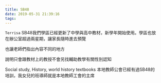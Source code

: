 ```yaml
---
title: SB48
date: 2019-05-31 21:39:16
tags:
---
```

`Terrisa`
SB48我們學區已經更新了中學與高中教材，新學年開始使用。學區也放在辦公室超過兩星期，讓家長隨時進去預覽

也讓老師們指出內容不同的地方

說明只會跟教材上的教授不會另找輔助教學有關性別認知

Social study, History, world history textbooks 
本地教師公會已經有過SB48的培訓，我女兒的班導師就是本地教師工會的主席